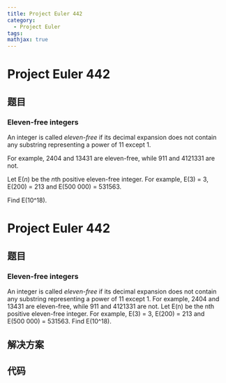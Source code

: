 ```yaml
---
title: Project Euler 442
category:
  - Project Euler
tags:
mathjax: true
---
```

<escape><!-- more --></escape>
    
# Project Euler 442
## 题目
### Eleven-free integers


An integer is called <i>eleven-free</i> if its decimal expansion does not contain any substring representing a power of 11 except 1.

For example, 2404 and 13431 are eleven-free, while 911 and 4121331 are not.

Let E(<i>n</i>) be the <i>n</i>th positive eleven-free integer. For example, E(3) = 3, E(200) = 213 and E(500 000) = 531563.

Find E(10^18).



# Project Euler 442
## 题目
### Eleven-free integers

An integer is called <em>eleven-free</em> if its decimal expansion does not contain any substring representing a power of 11 except 1.
For example, 2404 and 13431 are eleven-free, while 911 and 4121331 are not.
Let E(n) be the nth positive eleven-free integer. For example, E(3) = 3, E(200) = 213 and E(500&nbsp;000) = 531563.
Find E(10^18).


## 解决方案


## 代码


